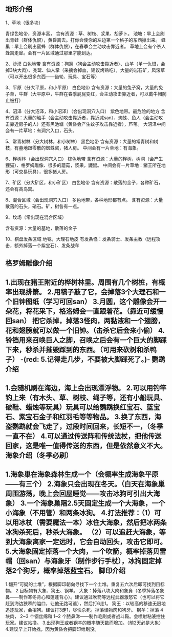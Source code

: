 地形介绍
-
1、草地（很多块）

青绿色地带，资源丰富，
含有资源：草、树枝、浆果、胡萝卜。
池塘：早上会刷出青蛙（群体仇恨），黄昏离去。打你会使你的左边第一个格子的东西掉出来。
蜂巢：早上会刷出蜜蜂（群体仇恨），在春季会主动攻击靠近者。
草地上会有个杀人蜂窝走廊。会有一片区域通过那里才能到达。

2、沙漠
白色地带
含有资源：狗窝（狗会主动攻击靠近者）、山羊（单一仇恨，会掉3块大肉）、秃鹫、仙人掌（采摘会掉血，建议烤熟吃），大量的岩石矿，风滚草（可以开出很多东西——齿轮、玩具、宝石等）

3、平原（分大平原，和小平原）
白色地带
含有资源：大量的兔子窝，大量的兔子草，牛群（大平原中，牛群在春季屁屁变红，会主动攻击靠近者，可以戴牛帽防止被打）

4、沼泽（分大沼泽，和小沼泽）（会出现洞穴入口）
紫色地带。最危险的地方
含有资源：大量的触手（会主动攻击靠近者，靠近减san）、蜘蛛、鱼人（会主动攻击靠近房子的人）还有黑池塘（黄昏会产生蚊子攻击靠近者），芦苇。
大沼泽中间会有一片草地：有洞穴入口，石头。

5、常青树林（分大树林，和小树林）
黑色地带
含有资源：大量的常青树和树枝，有墓地跟零散的蜘蛛窝，猪人房。
中间会有一片草地：有海象。

6、桦树林（会出现洞穴入口）
棕色地带
含有资源：大量的桦树，树洞（会产生狸猫）、格罗姆雕像、很多的蘑菇，浆果，鼹鼠。
中间会有一片草地：猪王所在地形（可交易玩具），很多猪人房。

7、矿区（分大矿区，和小矿区）
白色地带
含有资源：散落的金子，各种矿石，还会有高鸟窝。

8、混合区域（会出现洞穴入口）
多色地带，各种地形都有点。
含有资源：大量散落的石头，硝石。矿，树各有一点。

9、坟场（常出现在混合区域）

含有资源：大量的墓地，散落的金子

10、棋盘发条区域
地毯，大理石地皮
有发条怪：发条骑士、发条主教（远程攻击，额外掉落一个紫宝石）、发条战车

格罗姆雕像介绍
-
1.出现在猪王附近的桦树林里。周围有几个树桩，有概率出现排箫。
2.用稿子敲了它，会掉落3个大理石和一个旧钟图纸（学习可回san）
3.月圆，这个雕像会开一朵花，将花采下，格洛姆会一直跟着花。（靠近可缓慢回san）
把它杀掉，掉落3怪肉，两黏液和一个翅膀，花和翅膀就可以做一个旧钟。（击杀它后会来小偷）
4.铃铛用来召唤巨人之脚，召唤之后会有一个巨大的脚踩下来，秒杀并摧毁踩到的东西。（可用来砍树和杀鸭子）
-(red: 5.记得走几步，不要被大脚踩死了。)- 
鹦鹉介绍
-
1.会随机刷在海边，海上会出现漂浮物。
2.可以用钓竿钓上来（有木头、草、树枝、绳子等，还有小船玩具、破鞋、蜡烛等玩具）玩具可以给鹦鹉换红宝石、蓝宝石、紫宝石金子和红羽毛等等物品。
3.换了东西，海盗鹦鹉就会飞走了，过段时间回来，长短不一，（冬季一直不在）
4.可以通过传送阵和传统法杖，把他传送回家，这是唯一值得传送的东西，但是依然意义不大。
海象介绍（冬季必刷）
-
1.海象巢在海象森林生成一个（会概率生成海象平原——有三个）
2.海象只会出现在冬天。（白天在海象巢周围游荡，晚上会回屋睡觉——攻击冰狗可引出大海象）
3.一个海象巢隔2.5天固定生成一个大海象，一个小海象（不用管）和两条冰狗。
4.打法推荐：（1）可以用冰杖（需要魔法一本）冰住大海象，然后把冰两条冰狗杀死后，秒杀大海象。
（2）可以追赶大海象，等到大海象离家一定远时，它会自动回头，攻击它即可。
5.大海象固定掉落一个大肉，一个吹箭，概率掉落贝雷帽（回san）与海象牙（制作步行手杖），冰狗固定掉落2个狗牙，概率掉落蓝宝石。
脚印介绍
-
1.翻开“可疑的土堆”，根据脚印朝向寻找下一个土堆。重复五六次后即可找到目标物。
2.目标物有大象、狗王、钢羊。
大象：掉落八块大肉和象鼻（冬季掉落冬象鼻——制作寒冬背心和蓬蓬背心）。建议通过吹箭等远程武器激怒它（也可以将它赶到海边狭窄的隘口，让他无路可逃），然后打6走1。
狗王：以较高的移速无限地追逐玩家，会招狗。建议打3走1，尽快杀死。掉落怪物肉和狗牙。
钢羊：掉落 4 块肉， 2~3 个钢丝绵和 1~2 个脓鼻涕——制作毛刷或者战斗鞍。会喷射粘液控住玩家。建议站撸。
3.出现狗王或者钢羊的概率随天数而增加。（前2天必是大象）
4.建议早上开始找，因为黄昏会把脚印给刷没。